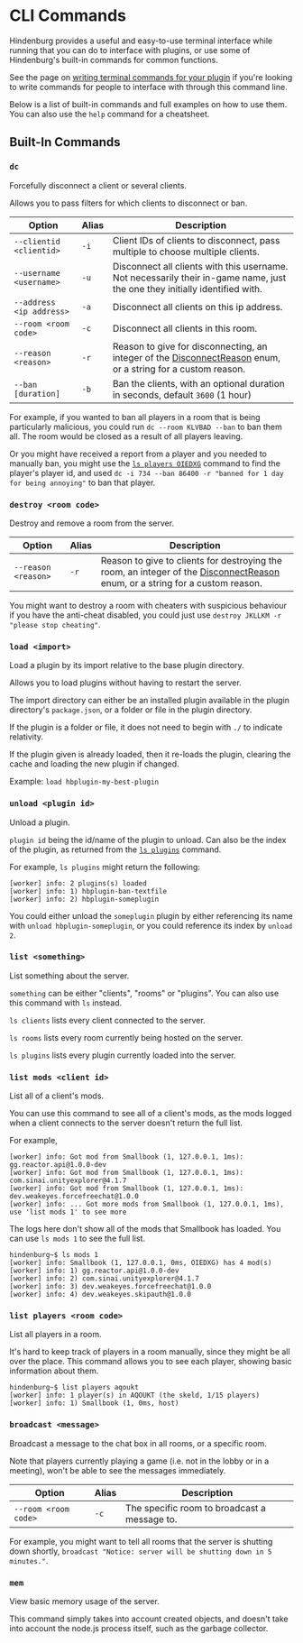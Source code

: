 # CLI Commands

Hindenburg provides a useful and easy-to-use terminal interface while running that
you can do to interface with plugins, or use some of Hindenburg's built-in commands
for common functions.

See the page on [writing terminal commands for your plugin](./Writing%20Plugins/Terminal%20Commands.md)
if you're looking to write commands for people to interface with through this
command line.

Below is a list of built-in commands and full examples on how to use them. You can
also use the `help` command for a cheatsheet. 

## Built-In Commands

### `dc`

Forcefully disconnect a client or several clients.

Allows you to pass filters for which clients to disconnect or ban.

| Option                   | Alias | Description                                                                                                                                                                                                                |
|--------------------------|-------|----------------------------------------------------------------------------------------------------------------------------------------------------------------------------------------------------------------------------|
| `--clientid <clientid>`  | `-i`  | Client IDs of clients to disconnect, pass multiple to choose multiple clients.                                                                                                                                             |
| `--username <username>`  | `-u`  | Disconnect all clients with this username. Not necessarily their in-game name, just the one they initially identified with.                                                                                                |
| `--address <ip address>` | `-a`  | Disconnect all clients on this ip address.                                                                                                                                                                                 |
| `--room <room code>`     | `-c`  | Disconnect all clients in this room.                                                                                                                                                                                       |
| `--reason <reason>`      | `-r`  | Reason to give for disconnecting, an integer of the [DisconnectReason](https://github.com/codyphobe/among-us-protocol/blob/master/01_packet_structure/06_enums.md#disconnectreason) enum, or a string for a custom reason. |
| `--ban [duration]`       | `-b`  | Ban the clients, with an optional duration in seconds, default `3600` (1 hour)                                                                                                                                             |

For example, if you wanted to ban all players in a room that is being particularly
malicious, you could run `dc --room KLVBAD --ban` to ban them all. The room would
be closed as a result of all players leaving.

Or you might have received a report from a player and you needed to manually ban,
you might use the [`ls players OIEDXG`](#list-players-room-code) command to find the player's player id, and
used `dc -i 734 --ban 86400 -r "banned for 1 day for being annoying"` to ban that player.

### `destroy <room code>`

Destroy and remove a room from the server.

| Option              | Alias | Description                                                                                                                                                                                                                                 |
|---------------------|-------|---------------------------------------------------------------------------------------------------------------------------------------------------------------------------------------------------------------------------------------------|
| `--reason <reason>` | `-r`  | Reason to give to clients for destroying the room, an integer of the [DisconnectReason](https://github.com/codyphobe/among-us-protocol/blob/master/01_packet_structure/06_enums.md#disconnectreason) enum, or a string for a custom reason. |

You might want to destroy a room with cheaters with suspicious behaviour if you
have the anti-cheat disabled, you could just use `destroy JKLLKM -r "please stop cheating"`.

### `load <import>`

Load a plugin by its import relative to the base plugin directory.

Allows you to load plugins without having to restart the server.

The import directory can either be an installed plugin available in the plugin
directory's `package.json`, or a folder or file in the plugin directory.

If the plugin is a folder or file, it does not need to begin with `./` to indicate
relativity.

If the plugin given is already loaded, then it re-loads the plugin, clearing the
cache and loading the new plugin if changed.

Example: `load hbplugin-my-best-plugin`

### `unload <plugin id>`

Unload a plugin.

`plugin id` being the id/name of the plugin to unload. Can also be the index of
the plugin, as returned from the [`ls plugins`](#list-something) command.

For example, `ls plugins` might return the following:
```
[worker] info: 2 plugins(s) loaded
[worker] info: 1) hbplugin-ban-textfile
[worker] info: 2) hbplugin-someplugin
```
You could either unload the `someplugin` plugin by either referencing its name
with `unload hbplugin-someplugin`, or you could reference its index by `unload 2`.

### `list <something>`

List something about the server.

`something` can be either "clients", "rooms" or "plugins". You can also use this
command with `ls` instead.

`ls clients` lists every client connected to the server.

`ls rooms` lists every room currently being hosted on the server.

`ls plugins` lists every plugin currently loaded into the server.

### `list mods <client id>`

List all of a client's mods.

You can use this command to see all of a client's mods, as the mods logged when
a client connects to the server doesn't return the full list.

For example,
```
[worker] info: Got mod from Smallbook (1, 127.0.0.1, 1ms): gg.reactor.api@1.0.0-dev
[worker] info: Got mod from Smallbook (1, 127.0.0.1, 1ms): com.sinai.unityexplorer@4.1.7
[worker] info: Got mod from Smallbook (1, 127.0.0.1, 1ms): dev.weakeyes.forcefreechat@1.0.0
[worker] info: ... Got more mods from Smallbook (1, 127.0.0.1, 1ms), use 'list mods 1' to see more
```
The logs here don't show all of the mods that Smallbook has loaded. You can use
`ls mods 1` to see the full list.
```
hindenburg~$ ls mods 1
[worker] info: Smallbook (1, 127.0.0.1, 0ms, OIEDXG) has 4 mod(s)
[worker] info: 1) gg.reactor.api@1.0.0-dev
[worker] info: 2) com.sinai.unityexplorer@4.1.7
[worker] info: 3) dev.weakeyes.forcefreechat@1.0.0
[worker] info: 4) dev.weakeyes.skipauth@1.0.0
```

### `list players <room code>`

List all players in a room.

It's hard to keep track of players in a room manually, since they might be all
over the place. This command allows you to see each player, showing basic
information about them.
```
hindenburg~$ list players aqoukt
[worker] info: 1 player(s) in AQOUKT (the skeld, 1/15 players)
[worker] info: 1) Smallbook (1, 0ms, host)
```

### `broadcast <message>`

Broadcast a message to the chat box in all rooms, or a specific room.

Note that players currently playing a game (i.e. not in the lobby or in a meeting),
won't be able to see the messages immediately.

| Option               | Alias | Description                                  |
|----------------------|-------|----------------------------------------------|
| `--room <room code>` | `-c`  | The specific room to broadcast a message to. |

For example, you might want to tell all rooms that the server is shutting down
shortly, `broadcast "Notice: server will be shutting down in 5 minutes."`.

### `mem`

View basic memory usage of the server.

This command simply takes into account created objects, and doesn't take into
account the node.js process itself, such as the garbage collector.

